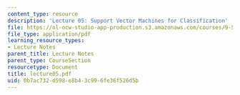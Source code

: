 ```yaml
---
content_type: resource
description: 'Lecture 05: Support Vector Machines for Classification'
file: https://ol-ocw-studio-app-production.s3.amazonaws.com/courses/9-520-statistical-learning-theory-and-applications-spring-2003/0b7ac732d598e8b43c996fe36f526d5b_lecture05.pdf
file_type: application/pdf
learning_resource_types:
- Lecture Notes
parent_title: Lecture Notes
parent_type: CourseSection
resourcetype: Document
title: lecture05.pdf
uid: 0b7ac732-d598-e8b4-3c99-6fe36f526d5b
---
```

